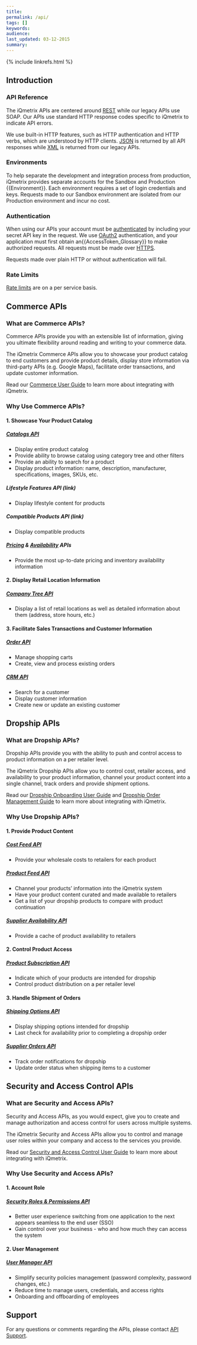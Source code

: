 ```yaml
---
title: 
permalink: /api/
tags: []
keywords: 
audience: 
last_updated: 03-12-2015
summary: 
---
```

{% include linkrefs.html %}

## Introduction

### API Reference

The iQmetrix APIs are centered around [REST](http://en.wikipedia.org/wiki/Representational_state_transfer) while our legacy APIs use SOAP. Our APIs use standard HTTP response codes specific to iQmetrix to indicate API errors.

We use built-in HTTP features, such as HTTP authentication and HTTP verbs, which are understood by HTTP clients. [JSON](http://json.org/) is returned by all API responses while [XML](http://en.wikipedia.org/wiki/XML) is returned from our legacy APIs.

### Environments

To help separate the development and integration process from production, iQmetrix provides separate accounts for the Sandbox and Production {{Environment}}. Each environment requires a set of login credentials and keys. Requests made to our Sandbox environment are isolated from our Production environment and incur no cost.

### Authentication

When using our APIs your account must be [authenticated](/api/authentication/) by including your secret API key in the request. We use [OAuth2](http://oauth.net/2/) authentication, and your application must first obtain an{{AccessToken_Glossary}} to make authorized requests. All requests must be made over [HTTPS](http://en.wikipedia.org/wiki/HTTPS).

Requests made over plain HTTP or without authentication will fail.

### Rate Limits

[Rate limits](/api/rate-limiting) are on a per service basis.

## Commerce APIs

### What are Commerce APIs?

Commerce APIs provide you with an extensible list of information, giving you ultimate flexibility around reading and writing to your commerce data.

The iQmetrix Commerce APIs allow you to showcase your product catalog to end customers and provide product details, display store information via third-party APIs (e.g. Google Maps), facilitate order transactions, and update customer information.

Read our [Commerce User Guide]() to learn more about integrating with iQmetrix.

### Why Use Commerce APIs?

#### 1.  Showcase Your Product Catalog

##### [Catalogs API](/api/catalog)

* Display entire product catalog
* Provide ability to browse catalog using category tree and other filters
* Provide an ability to search for a product
* Display product information: name, description, manufacturer, specifications, images, SKUs, etc.

##### Lifestyle Features API (link) 
* Display lifestyle content for products

##### Compatible Products API (link)
* Display compatible products

##### [Pricing](/api/pricing) & [Availability](/api/availability) APIs
* Provide the most up-to-date pricing and inventory availability information

#### 2.  Display Retail Location Information

##### [Company Tree API](/api/company-tree)
* Display a list of retail locations as well as detailed information about them (address, store hours, etc.)

#### 3.  Facilitate Sales Transactions and Customer Information

##### [Order API](/api/orders)
* Manage shopping carts
* Create, view and process existing orders

##### [CRM API](/api/crm)
* Search for a customer
* Display customer information
* Create new or update an existing customer

## Dropship APIs

### What are Dropship APIs?

Dropship APIs provide you with the ability to push and control access to product information on a per retailer level.

The iQmetrix Dropship APIs allow you to control cost, retailer access, and availability to your product information, channel your product content into a single channel, track orders and provide shipment options.

Read our [Dropship Onboarding User Guide](/guides/dropship-onboarding-guide) and [Dropship Order Management Guide](/guides/dropship-order-guide) to learn more about integrating with iQmetrix.

### Why Use Dropship APIs?

#### 1.  Provide Product Content 

##### [Cost Feed API](/api/cost-feed)

* Provide your wholesale costs to retailers for each product

##### [Product Feed API](/api/product-feed)

* Channel your products’ information into the iQmetrix system
* Have your product content curated and made available to retailers
* Get a list of your dropship products to compare with product continuation

##### [Supplier Availability API](/api/supplier-availability)

* Provide a cache of product availability to retailers

#### 2.  Control Product Access

##### [Product Subscription API](/api/product-subscription)

* Indicate which of your products are intended for dropship
* Control product distribution on a per retailer level

#### 3.  Handle Shipment of Orders

##### [Shipping Options API](/api/shipping-options)

* Display shipping options intended for dropship
* Last check for availability prior to completing a dropship order

##### [Supplier Orders API](/api/supplier-orders)

* Track order notifications for dropship
* Update order status when shipping items to a customer 


## Security and Access Control APIs

### What are Security and Access APIs?

Security and Access APIs, as you would expect, give you to create and manage authorization and access control for users across multiple systems.

The iQmetrix Security and Access APIs allow you to control and manage user roles within your company and access to the services you provide.

Read our [Security and Access Control User Guide]() to learn more about integrating with iQmetrix.

### Why Use Security and Access APIs?

#### 1.  Account Role

##### [Security Roles & Permissions API](/api/security-roles) 

* Better user experience switching from one application to the next appears seamless to the end user (SSO)
* Gain control over your business - who and how much they can access the system

#### 2.  User Management

##### [User Manager API](/api/user-manager)

* Simplify security policies management (password complexity, password changes, etc.)
* Reduce time to manage users, credentials, and access rights
* Onboarding and offboarding of employees

## Support

For any questions or comments regarding the APIs, please contact <a href="mailto:{{site.support_email}}?subject=API Question">API Support</a>.